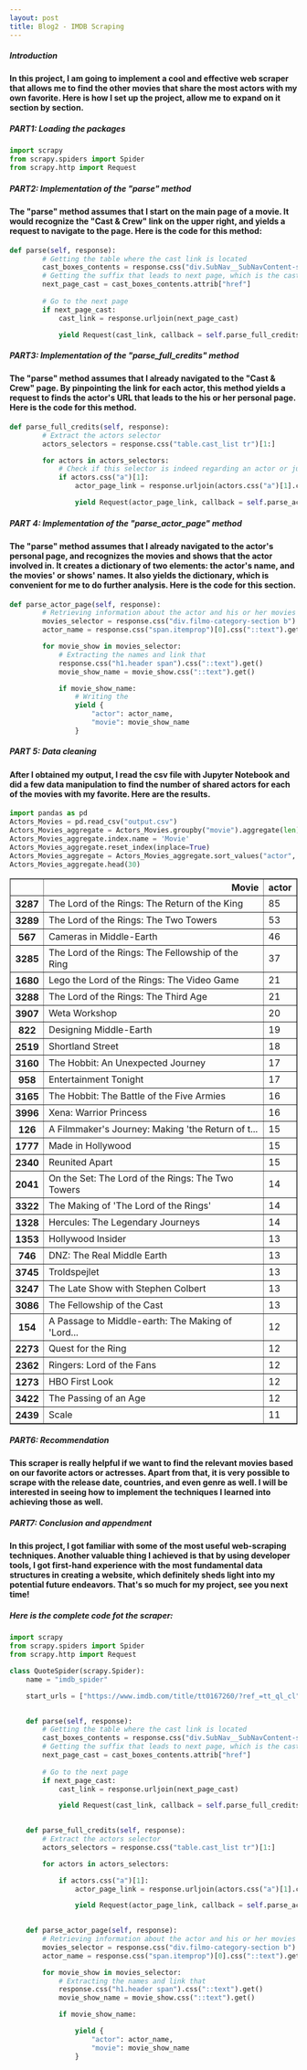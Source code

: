```yaml
---
layout: post
title: Blog2 - IMDB Scraping
---
```


##### Introduction
#### In this project, I am going to implement a cool and effective web scraper that allows me to find the other movies that share the most actors with my own favorite. Here is how I set up the project, allow me to expand on it section by section.


##### PART1: Loading the packages
```python
import scrapy
from scrapy.spiders import Spider
from scrapy.http import Request
```

##### PART2: Implementation of the "parse" method
#### The "parse" method assumes that I start on the main page of a movie. It would recognize the "Cast & Crew" link on the upper right, and yields a request to navigate to the page. Here is the code for this method:

```python
def parse(self, response):
        # Getting the table where the cast link is located
        cast_boxes_contents = response.css("div.SubNav__SubNavContent-sc-11106ua-3.cKmYsV").css("li.ipc-inline-list__item a")[0]
        # Getting the suffix that leads to next page, which is the cast list
        next_page_cast = cast_boxes_contents.attrib["href"]
        
        # Go to the next page
        if next_page_cast:
            cast_link = response.urljoin(next_page_cast)

            yield Request(cast_link, callback = self.parse_full_credits)
```

##### PART3: Implementation of the "parse_full_credits" method
#### The "parse" method assumes that I already navigated to the "Cast & Crew" page. By pinpointing the link for each actor, this method yields a request to finds the actor's URL that leads to the his or her personal page. Here is the code for this method.
```python
def parse_full_credits(self, response):
        # Extract the actors selector
        actors_selectors = response.css("table.cast_list tr")[1:]

        for actors in actors_selectors:
            # Check if this selector is indeed regarding an actor or just another element of the data frame
            if actors.css("a")[1]:
                actor_page_link = response.urljoin(actors.css("a")[1].css("a").attrib["href"])

                yield Request(actor_page_link, callback = self.parse_actor_page)
```

##### PART 4: Implementation of the "parse_actor_page" method
#### The "parse" method assumes that I already navigated to the actor's personal page, and recognizes the movies and shows that the actor involved in. It creates a dictionary of two elements: the actor's name, and the movies' or shows' names. It also yields the dictionary, which is convenient for me to do further analysis. Here is the code for this section.
```python
def parse_actor_page(self, response):
        # Retrieving information about the actor and his or her movies on the actors page
        movies_selector = response.css("div.filmo-category-section b")
        actor_name = response.css("span.itemprop")[0].css("::text").get()

        for movie_show in movies_selector:
            # Extracting the names and link that
            response.css("h1.header span").css("::text").get()
            movie_show_name = movie_show.css("::text").get()

            if movie_show_name:
                # Writing the
                yield {
                    "actor": actor_name,
                    "movie": movie_show_name
                }
```

##### PART 5: Data cleaning
#### After I obtained my output, I read the csv file with Jupyter Notebook and did a few data manipulation to find the number of shared actors for each of the movies with my favorite. Here are the results.
```python
import pandas as pd
Actors_Movies = pd.read_csv("output.csv")
Actors_Movies_aggregate = Actors_Movies.groupby("movie").aggregate(len)
Actors_Movies_aggregate.index.name = 'Movie'
Actors_Movies_aggregate.reset_index(inplace=True)
Actors_Movies_aggregate = Actors_Movies_aggregate.sort_values("actor", ascending = False)
Actors_Movies_aggregate.head(30)
```

<div>
<style scoped>
    .dataframe tbody tr th:only-of-type {
        vertical-align: middle;
    }

    .dataframe tbody tr th {
        vertical-align: top;
    }

    .dataframe thead th {
        text-align: right;
    }
</style>
<table border="1" class="dataframe">
  <thead>
    <tr style="text-align: right;">
      <th></th>
      <th>Movie</th>
      <th>actor</th>
    </tr>
  </thead>
  <tbody>
    <tr>
      <th>3287</th>
      <td>The Lord of the Rings: The Return of the King</td>
      <td>85</td>
    </tr>
    <tr>
      <th>3289</th>
      <td>The Lord of the Rings: The Two Towers</td>
      <td>53</td>
    </tr>
    <tr>
      <th>567</th>
      <td>Cameras in Middle-Earth</td>
      <td>46</td>
    </tr>
    <tr>
      <th>3285</th>
      <td>The Lord of the Rings: The Fellowship of the Ring</td>
      <td>37</td>
    </tr>
    <tr>
      <th>1680</th>
      <td>Lego the Lord of the Rings: The Video Game</td>
      <td>21</td>
    </tr>
    <tr>
      <th>3288</th>
      <td>The Lord of the Rings: The Third Age</td>
      <td>21</td>
    </tr>
    <tr>
      <th>3907</th>
      <td>Weta Workshop</td>
      <td>20</td>
    </tr>
    <tr>
      <th>822</th>
      <td>Designing Middle-Earth</td>
      <td>19</td>
    </tr>
    <tr>
      <th>2519</th>
      <td>Shortland Street</td>
      <td>18</td>
    </tr>
    <tr>
      <th>3160</th>
      <td>The Hobbit: An Unexpected Journey</td>
      <td>17</td>
    </tr>
    <tr>
      <th>958</th>
      <td>Entertainment Tonight</td>
      <td>17</td>
    </tr>
    <tr>
      <th>3165</th>
      <td>The Hobbit: The Battle of the Five Armies</td>
      <td>16</td>
    </tr>
    <tr>
      <th>3996</th>
      <td>Xena: Warrior Princess</td>
      <td>16</td>
    </tr>
    <tr>
      <th>126</th>
      <td>A Filmmaker's Journey: Making 'the Return of t...</td>
      <td>15</td>
    </tr>
    <tr>
      <th>1777</th>
      <td>Made in Hollywood</td>
      <td>15</td>
    </tr>
    <tr>
      <th>2340</th>
      <td>Reunited Apart</td>
      <td>15</td>
    </tr>
    <tr>
      <th>2041</th>
      <td>On the Set: The Lord of the Rings: The Two Towers</td>
      <td>14</td>
    </tr>
    <tr>
      <th>3322</th>
      <td>The Making of 'The Lord of the Rings'</td>
      <td>14</td>
    </tr>
    <tr>
      <th>1328</th>
      <td>Hercules: The Legendary Journeys</td>
      <td>14</td>
    </tr>
    <tr>
      <th>1353</th>
      <td>Hollywood Insider</td>
      <td>13</td>
    </tr>
    <tr>
      <th>746</th>
      <td>DNZ: The Real Middle Earth</td>
      <td>13</td>
    </tr>
    <tr>
      <th>3745</th>
      <td>Troldspejlet</td>
      <td>13</td>
    </tr>
    <tr>
      <th>3247</th>
      <td>The Late Show with Stephen Colbert</td>
      <td>13</td>
    </tr>
    <tr>
      <th>3086</th>
      <td>The Fellowship of the Cast</td>
      <td>13</td>
    </tr>
    <tr>
      <th>154</th>
      <td>A Passage to Middle-earth: The Making of 'Lord...</td>
      <td>12</td>
    </tr>
    <tr>
      <th>2273</th>
      <td>Quest for the Ring</td>
      <td>12</td>
    </tr>
    <tr>
      <th>2362</th>
      <td>Ringers: Lord of the Fans</td>
      <td>12</td>
    </tr>
    <tr>
      <th>1273</th>
      <td>HBO First Look</td>
      <td>12</td>
    </tr>
    <tr>
      <th>3422</th>
      <td>The Passing of an Age</td>
      <td>12</td>
    </tr>
    <tr>
      <th>2439</th>
      <td>Scale</td>
      <td>11</td>
    </tr>
  </tbody>
</table>
</div>

##### PART6: Recommendation
#### This scraper is really helpful if we want to find the relevant movies based on our favorite actors or actresses. Apart from that, it is very possible to scrape with the release date, countries, and even genre as well. I will be interested in seeing how to implement the techniques I learned into achieving those as well.

##### PART7: Conclusion and appendment
#### In this project, I got familiar with some of the most useful web-scraping techniques. Another valuable thing I achieved is that by using developer tools, I got first-hand experience with the most fundamental data structures in creating a website, which definitely sheds light into my potential future endeavors. That's so much for my project, see you next time!

##### Here is the complete code fot the scraper:
```python
import scrapy
from scrapy.spiders import Spider
from scrapy.http import Request

class QuoteSpider(scrapy.Spider):
    name = "imdb_spider"

    start_urls = ["https://www.imdb.com/title/tt0167260/?ref_=tt_ql_cl"]

    
    def parse(self, response):
        # Getting the table where the cast link is located
        cast_boxes_contents = response.css("div.SubNav__SubNavContent-sc-11106ua-3.cKmYsV").css("li.ipc-inline-list__item a")[0]
        # Getting the suffix that leads to next page, which is the cast list
        next_page_cast = cast_boxes_contents.attrib["href"]
        
        # Go to the next page
        if next_page_cast:
            cast_link = response.urljoin(next_page_cast)

            yield Request(cast_link, callback = self.parse_full_credits)
            

    def parse_full_credits(self, response):
        # Extract the actors selector
        actors_selectors = response.css("table.cast_list tr")[1:]

        for actors in actors_selectors:

            if actors.css("a")[1]:
                actor_page_link = response.urljoin(actors.css("a")[1].css("a").attrib["href"])

                yield Request(actor_page_link, callback = self.parse_actor_page)

        
    def parse_actor_page(self, response):
        # Retrieving information about the actor and his or her movies on the actors page
        movies_selector = response.css("div.filmo-category-section b")
        actor_name = response.css("span.itemprop")[0].css("::text").get()

        for movie_show in movies_selector:
            # Extracting the names and link that
            response.css("h1.header span").css("::text").get()
            movie_show_name = movie_show.css("::text").get()

            if movie_show_name:

                yield {
                    "actor": actor_name,
                    "movie": movie_show_name
                }
```